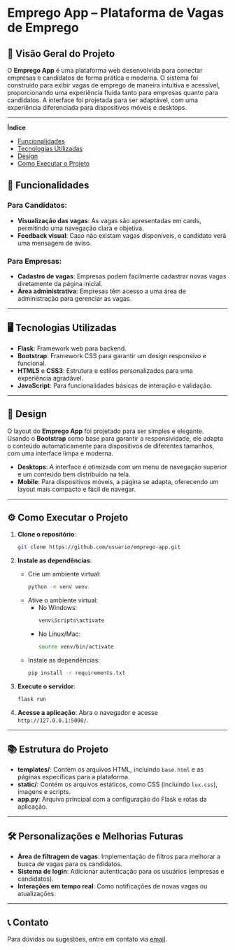 

# **Emprego App – Plataforma de Vagas de Emprego**



## 🚀 **Visão Geral do Projeto**  
O **Emprego App** é uma plataforma web desenvolvida para conectar empresas e candidatos de forma prática e moderna. O sistema foi construído para exibir vagas de emprego de maneira intuitiva e acessível, proporcionando uma experiência fluida tanto para empresas quanto para candidatos. A interface foi projetada para ser adaptável, com uma experiência diferenciada para dispositivos móveis e desktops.

---

**Índice**
- [Funcionalidades](#funcionalidades)
- [Tecnologias Utilizadas](#tecnologias-utilizadas)
- [Design](#design)
- [Como Executar o Projeto](#executar-projeto)

## 🌟 **Funcionalidades**

### **Para Candidatos:**
- **Visualização das vagas**: As vagas são apresentadas em cards, permitindo uma navegação clara e objetiva.
- **Feedback visual**: Caso não existam vagas disponíveis, o candidato verá uma mensagem de aviso.

### **Para Empresas:**
- **Cadastro de vagas**: Empresas podem facilmente cadastrar novas vagas diretamente da página inicial.
- **Área administrativa**: Empresas têm acesso a uma área de administração para gerenciar as vagas.

---

## 🖥️ **Tecnologias Utilizadas**

- **Flask**: Framework web para backend.
- **Bootstrap**: Framework CSS para garantir um design responsivo e funcional.
- **HTML5** e **CSS3**: Estrutura e estilos personalizados para uma experiência agradável.
- **JavaScript**: Para funcionalidades básicas de interação e validação.

---

## 🎨 **Design**

O layout do **Emprego App** foi projetado para ser simples e elegante. Usando o **Bootstrap** como base para garantir a responsividade, ele adapta o conteúdo automaticamente para dispositivos de diferentes tamanhos, com uma interface limpa e moderna.

- **Desktops**: A interface é otimizada com um menu de navegação superior e um conteúdo bem distribuído na tela.
- **Mobile**: Para dispositivos móveis, a página se adapta, oferecendo um layout mais compacto e fácil de navegar.

---

## ⚙️ **Como Executar o Projeto**

1. **Clone o repositório**:
   ```bash
   git clone https://github.com/usuario/emprego-app.git
   ```

2. **Instale as dependências**:
   - Crie um ambiente virtual:
     ```bash
     python -m venv venv
     ```
   - Ative o ambiente virtual:
     - No Windows:
       ```bash
       venv\Scripts\activate
       ```
     - No Linux/Mac:
       ```bash
       source venv/bin/activate
       ```
   - Instale as dependências:
     ```bash
     pip install -r requirements.txt
     ```

3. **Execute o servidor**:
   ```bash
   flask run
   ```

4. **Acesse a aplicação**:
   Abra o navegador e acesse `http://127.0.0.1:5000/`.

---

## 📚 **Estrutura do Projeto**

- **templates/**: Contém os arquivos HTML, incluindo `base.html` e as páginas específicas para a plataforma.
- **static/**: Contém os arquivos estáticos, como CSS (incluindo `lux.css`), imagens e scripts.
- **app.py**: Arquivo principal com a configuração do Flask e rotas da aplicação.

---

## 🛠️ **Personalizações e Melhorias Futuras**

- **Área de filtragem de vagas**: Implementação de filtros para melhorar a busca de vagas para os candidatos.
- **Sistema de login**: Adicionar autenticação para os usuários (empresas e candidatos).
- **Interações em tempo real**: Como notificações de novas vagas ou atualizações.

---

## 📞 **Contato**

Para dúvidas ou sugestões, entre em contato via [email](mailto:exemplo@dominio.com).
